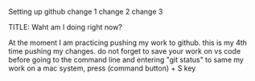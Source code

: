 Setting up github 
change 1
change 2
change 3

TITLE: Waht am I doing right now?

At the moment I am practicing pushing my work to github. this is my 4th time pushing my changes. do not forget to save your work on vs code before going to the command line and entering "git status" 
to same my work on a mac system, press (command button) + S key